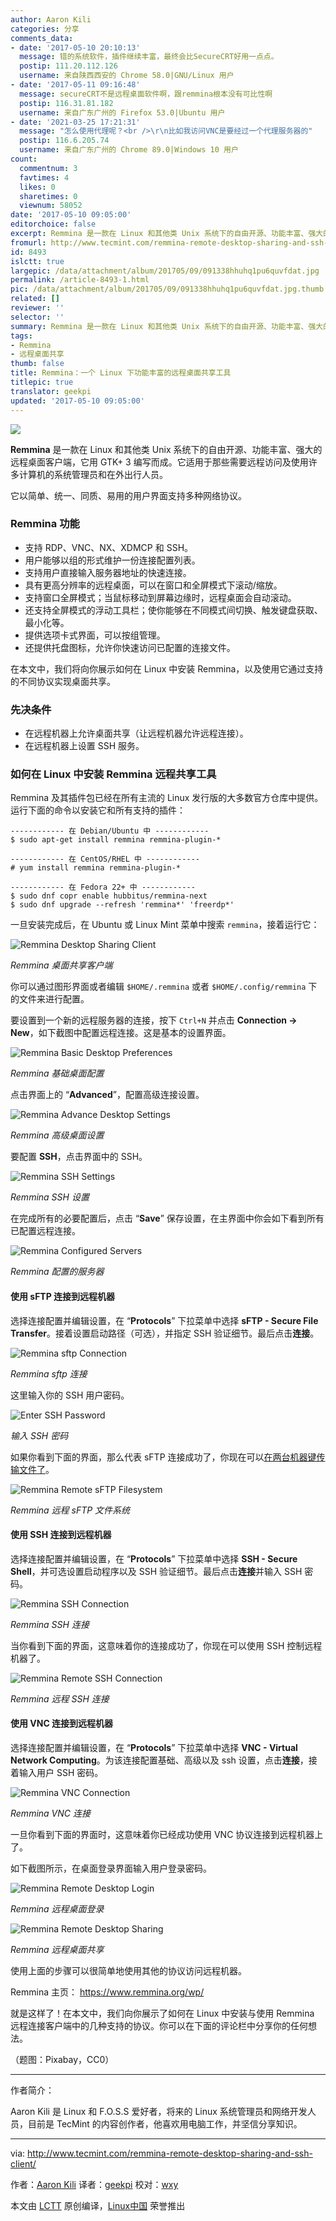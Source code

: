 ```yaml
---
author: Aaron Kili
categories: 分享
comments_data:
- date: '2017-05-10 20:10:13'
  message: 错的系统软件，插件继续丰富，最终会比SecureCRT好用一点点。
  postip: 111.20.112.126
  username: 来自陕西西安的 Chrome 58.0|GNU/Linux 用户
- date: '2017-05-11 09:16:48'
  message: secureCRT不是远程桌面软件啊，跟remmina根本没有可比性啊
  postip: 116.31.81.182
  username: 来自广东广州的 Firefox 53.0|Ubuntu 用户
- date: '2021-03-25 17:21:31'
  message: "怎么使用代理呢？<br />\r\n比如我访问VNC是要经过一个代理服务器的"
  postip: 116.6.205.74
  username: 来自广东广州的 Chrome 89.0|Windows 10 用户
count:
  commentnum: 3
  favtimes: 4
  likes: 0
  sharetimes: 0
  viewnum: 58052
date: '2017-05-10 09:05:00'
editorchoice: false
excerpt: Remmina 是一款在 Linux 和其他类 Unix 系统下的自由开源、功能丰富、强大的远程桌面客户端，它用 GTK+ 3 编写而成。它适用于那些需要远程访问及使用许多计算机的系统管理员和在外出行人员。
fromurl: http://www.tecmint.com/remmina-remote-desktop-sharing-and-ssh-client/
id: 8493
islctt: true
largepic: /data/attachment/album/201705/09/091338hhuhq1pu6quvfdat.jpg
permalink: /article-8493-1.html
pic: /data/attachment/album/201705/09/091338hhuhq1pu6quvfdat.jpg.thumb.jpg
related: []
reviewer: ''
selector: ''
summary: Remmina 是一款在 Linux 和其他类 Unix 系统下的自由开源、功能丰富、强大的远程桌面客户端，它用 GTK+ 3 编写而成。它适用于那些需要远程访问及使用许多计算机的系统管理员和在外出行人员。
tags:
- Remmina
- 远程桌面共享
thumb: false
title: Remmina：一个 Linux 下功能丰富的远程桌面共享工具
titlepic: true
translator: geekpi
updated: '2017-05-10 09:05:00'
---
```


![](/data/attachment/album/201705/09/091338hhuhq1pu6quvfdat.jpg)


**Remmina** 是一款在 Linux 和其他类 Unix 系统下的自由开源、功能丰富、强大的远程桌面客户端，它用 GTK+ 3 编写而成。它适用于那些需要远程访问及使用许多计算机的系统管理员和在外出行人员。


它以简单、统一、同质、易用的用户界面支持多种网络协议。


### Remmina 功能


* 支持 RDP、VNC、NX、XDMCP 和 SSH。
* 用户能够以组的形式维护一份连接配置列表。
* 支持用户直接输入服务器地址的快速连接。
* 具有更高分辨率的远程桌面，可以在窗口和全屏模式下滚动/缩放。
* 支持窗口全屏模式；当鼠标移动到屏幕边缘时，远程桌面会自动滚动。
* 还支持全屏模式的浮动工具栏；使你能够在不同模式间切换、触发键盘获取、最小化等。
* 提供选项卡式界面，可以按组管理。
* 还提供托盘图标，允许你快速访问已配置的连接文件。


在本文中，我们将向你展示如何在 Linux 中安装 Remmina，以及使用它通过支持的不同协议实现桌面共享。


### 先决条件


* 在远程机器上允许桌面共享（让远程机器允许远程连接）。
* 在远程机器上设置 SSH 服务。


### 如何在 Linux 中安装 Remmina 远程共享工具


Remmina 及其插件包已经在所有主流的 Linux 发行版的大多数官方仓库中提供。运行下面的命令以安装它和所有支持的插件：



```
------------ 在 Debian/Ubuntu 中 ------------ 
$ sudo apt-get install remmina remmina-plugin-*

```


```
------------ 在 CentOS/RHEL 中 ------------ 
# yum install remmina remmina-plugin-*

```


```
------------ 在 Fedora 22+ 中 ------------ 
$ sudo dnf copr enable hubbitus/remmina-next
$ sudo dnf upgrade --refresh 'remmina*' 'freerdp*'

```

一旦安装完成后，在 Ubuntu 或 Linux Mint 菜单中搜索 `remmina`，接着运行它：


![Remmina Desktop Sharing Client](/data/attachment/album/201705/09/091358qmm266veau6660at.png)


*Remmina 桌面共享客户端*


你可以通过图形界面或者编辑 `$HOME/.remmina` 或者 `$HOME/.config/remmina` 下的文件来进行配置。


要设置到一个新的远程服务器的连接，按下 `Ctrl+N` 并点击 **Connection -> New**，如下截图中配置远程连接。这是基本的设置界面。


![Remmina Basic Desktop Preferences](/data/attachment/album/201705/09/091358m1e7nd304yne40cs.png)


*Remmina 基础桌面配置*


点击界面上的 “**Advanced**”，配置高级连接设置。


![Remmina Advance Desktop Settings](/data/attachment/album/201705/09/091359eboj1trvxcqaxyra.png)


*Remmina 高级桌面设置*


要配置 **SSH**，点击界面中的 SSH。


![Remmina SSH Settings](/data/attachment/album/201705/09/091359ba8eaeg8s2vvexad.png)


*Remmina SSH 设置*


在完成所有的必要配置后，点击 “**Save**” 保存设置，在主界面中你会如下看到所有已配置远程连接。


![Remmina Configured Servers](/data/attachment/album/201705/09/091359ria2mtm8p15omc6z.png)


*Remmina 配置的服务器*


#### 使用 sFTP 连接到远程机器


选择连接配置并编辑设置，在 “**Protocols**” 下拉菜单中选择 **sFTP - Secure File Transfer**。接着设置启动路径（可选），并指定 SSH 验证细节。最后点击**连接**。


![Remmina sftp Connection](/data/attachment/album/201705/09/091400sipliwppcuumwilx.png)


*Remmina sftp 连接*


这里输入你的 SSH 用户密码。


![Enter SSH Password](/data/attachment/album/201705/09/091400t47hpg4nmk7t474r.png)


*输入 SSH 密码*


如果你看到下面的界面，那么代表 sFTP 连接成功了，你现在可以[在两台机器键传输文件了](http://www.tecmint.com/sftp-upload-download-directory-in-linux/)。


![Remmina Remote sFTP Filesystem](/data/attachment/album/201705/09/091401k1wp1o4zzfgmxp7o.png)


*Remmina 远程 sFTP 文件系统*


#### 使用 SSH 连接到远程机器


选择连接配置并编辑设置，在 “**Protocols**” 下拉菜单中选择 **SSH - Secure Shell**，并可选设置启动程序以及 SSH 验证细节。最后点击**连接**并输入 SSH 密码。


![Remmina SSH Connection](/data/attachment/album/201705/09/091401o313d33mojkkftjm.png)


*Remmina SSH 连接*


当你看到下面的界面，这意味着你的连接成功了，你现在可以使用 SSH 控制远程机器了。


![Remmina Remote SSH Connection](/data/attachment/album/201705/09/091401klj3zlq66h8q6h58.png)


*Remmina 远程 SSH 连接*


#### 使用 VNC 连接到远程机器


选择连接配置并编辑设置，在 “**Protocols**” 下拉菜单中选择 **VNC - Virtual Network Computing**。为该连接配置基础、高级以及 ssh 设置，点击**连接**，接着输入用户 SSH 密码。


![Remmina VNC Connection](/data/attachment/album/201705/09/091402ljf95sfqk0c5ifij.png)


*Remmina VNC 连接*


一旦你看到下面的界面时，这意味着你已经成功使用 VNC 协议连接到远程机器上了。


如下截图所示，在桌面登录界面输入用户登录密码。


![Remmina Remote Desktop Login](/data/attachment/album/201705/09/091402uows1p851zu8f7ou.png)


*Remmina 远程桌面登录*


![Remmina Remote Desktop Sharing](/data/attachment/album/201705/09/091403y5crdfccl5qsrdsx.png)


*Remmina 远程桌面共享*


使用上面的步骤可以很简单地使用其他的协议访问远程机器。


Remmina 主页： <https://www.remmina.org/wp/>


就是这样了！在本文中，我们向你展示了如何在 Linux 中安装与使用 Remmina 远程连接客户端中的几种支持的协议。你可以在下面的评论栏中分享你的任何想法。


（题图：Pixabay，CC0）




---


作者简介：


Aaron Kili 是 Linux 和 F.O.S.S 爱好者，将来的 Linux 系统管理员和网络开发人员，目前是 TecMint 的内容创作者，他喜欢用电脑工作，并坚信分享知识。




---


via: <http://www.tecmint.com/remmina-remote-desktop-sharing-and-ssh-client/>


作者：[Aaron Kili](http://www.tecmint.com/author/aaronkili/) 译者：[geekpi](https://github.com/geekpi) 校对：[wxy](https://github.com/wxy)


本文由 [LCTT](https://github.com/LCTT/TranslateProject) 原创编译，[Linux中国](https://linux.cn/) 荣誉推出